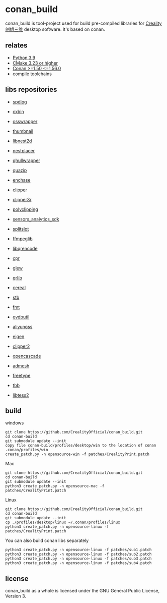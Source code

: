 conan_build
=======

conan_build is tool-project used for build pre-compiled libraries for [Creality 创想三维](https://www.creality.cn/) desktop software.
It's based on conan.

relates
-------------

- [Python 3.9](https://www.python.org/)
- [CMake 3.23 or higher](https://cmake.org/)
- [Conan >=1.50 <=1.56.0](https://conan.io/)
- compile toolchains  

libs repositories
-----------

- [spdlog](https://github.com/CrealityOfficial/cxlog)
- [cxbin](https://github.com/CrealityOfficial/cxbin)
- [osswrapper](https://github.com/CrealityOfficial/osswrapper)
- [thumbnail](https://github.com/CrealityOfficial/thumbnail)
- [libnest2d](https://github.com/CrealityOfficial/libnest2d)
- [nestplacer](https://github.com/CrealityOfficial/nestplacer)
- [qhullwrapper](https://github.com/CrealityOfficial/qhullwrapper)
- [quazip](https://github.com/CrealityOfficial/quazip)
- [enchase](https://github.com/CrealityOfficial/enchase)
- [clipper](https://github.com/CrealityOfficial/clipper)
- [clipper3r](https://github.com/CrealityOfficial/clipper3r)
- [polyclipping](https://github.com/CrealityOfficial/polyclipping)
- [sensors_analytics_sdk](https://github.com/CrealityOfficial/sensors_analytics_sdk)
- [splitslot](https://github.com/CrealityOfficial/splitslot)
- [ffmpeglib](https://github.com/CrealityOfficial/ffmpeglib)

- [libqrencode](https://github.com/CrealityOfficial/libqrencode)
- [cpr](https://github.com/CrealityOfficial/cpr)
- [glew](https://github.com/CrealityOfficial/glew)
- [qrlib](https://github.com/CrealityOfficial/qrlib)
- [cereal](https://github.com/CrealityOfficial/cereal)
- [stb](https://github.com/CrealityOfficial/stb)
- [fmt](https://github.com/CrealityOfficial/fmt)
- [ovdbutil](https://github.com/CrealityOfficial/ovdbutil)
- [aliyunoss](https://github.com/CrealityOfficial/aliyunoss)
- [eigen](https://github.com/CrealityOfficial/eigen)
- [clipper2](https://github.com/CrealityOfficial/clipper2)
- [opencascade](https://github.com/CrealityOfficial/opencascade)
- [admesh](https://github.com/CrealityOfficial/admesh)
- [freetype](https://github.com/CrealityOfficial/freetype)
- [tbb](https://github.com/CrealityOfficial/tbb)
- [libtess2](https://github.com/CrealityOfficial/libtess2)

## build 

windows

```Shell
git clone https://github.com/CrealityOfficial/conan_build.git
cd conan-build
git submodule update --init
copy file conan-build/profiles/desktop/win to the location of conan .conan/profiles/win
create_patch.py -n opensource-win -f patches/CrealityPrint.patch
```

Mac

```Shell
git clone https://github.com/CrealityOfficial/conan_build.git
cd conan-build
git submodule update --init
python3 create_patch.py -n opensource-mac -f patches/CrealityPrint.patch
```

Linux

```Shell
git clone https://github.com/CrealityOfficial/conan_build.git
cd conan-build
git submodule update --init
cp ./profiles/desktop/linux ~/.conan/profiles/linux
python3 create_patch.py -n opensource-linux -f patches/CrealityPrint.patch
```

You can also build conan libs separately

```Plain
python3 create_patch.py -n opensource-linux -f patches/sub1.patch
python3 create_patch.py -n opensource-linux -f patches/sub2.patch
python3 create_patch.py -n opensource-linux -f patches/sub3.patch
python3 create_patch.py -n opensource-linux -f patches/sub4.patch
```



license
-------

conan_build as a whole is licensed under the GNU General Public License, Version 3.